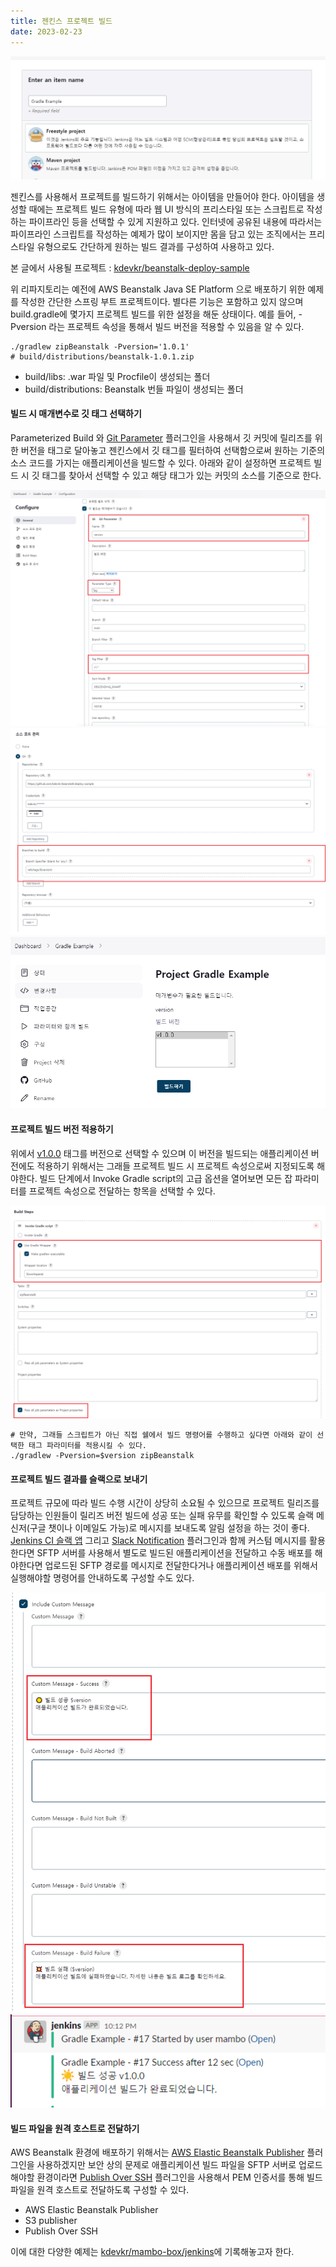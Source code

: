 ```yaml
---
title: 젠킨스 프로젝트 빌드
date: 2023-02-23
---
```


![](/images/posts/jenkins/01.png)

젠킨스를 사용해서 프로젝트를 빌드하기 위해서는 아이템을 만들어야 한다. 아이템을 생성할 때에는 프로젝트 빌드 유형에 따라 웹 UI 방식의 프리스타일 또는 스크립트로 작성하는 파이프라인 등을 선택할 수 있게 지원하고 있다. 인터넷에 공유된 내용에 따라서는 파이프라인 스크립트를 작성하는 예제가 많이 보이지만 몸을 담고 있는 조직에서는 프리스타일 유형으로도 간단하게 원하는 빌드 결과를 구성하여 사용하고 있다.

본 글에서 사용될 프로젝트 : [kdevkr/beanstalk-deploy-sample](https://github.com/kdevkr/beanstalk-deploy-sample)  

위 리파지토리는 예전에 AWS Beanstalk Java SE Platform 으로 배포하기 위한 예제를 작성한 간단한 스프링 부트 프로젝트이다. 별다른 기능은 포함하고 있지 않으며 build.gradle에 몇가지 프로젝트 빌드를 위한 설정을 해둔 상태이다. 예를 들어, -Pversion 라는 프로젝트 속성을 통해서 빌드 버전을 적용할 수 있음을 알 수 있다.

```shell
./gradlew zipBeanstalk -Pversion='1.0.1'
# build/distributions/beanstalk-1.0.1.zip
```

- build/libs: .war 파일 및 Procfile이 생성되는 폴더
- build/distributions: Beanstalk 번들 파일이 생성되는 폴더

#### 빌드 시 매개변수로 깃 태그 선택하기
Parameterized Build 와 [Git Parameter](https://plugins.jenkins.io/git-parameter/) 플러그인을 사용해서 깃 커밋에 릴리즈를 위한 버전을 태그로 달아놓고 젠킨스에서 깃 태그를 필터하여 선택함으로써 원하는 기준의 소스 코드를 가지는 애플리케이션을 빌드할 수 있다. 아래와 같이 설정하면 프로젝트 빌드 시 깃 태그를 찾아서 선택할 수 있고 해당 태그가 있는 커밋의 소스를 기준으로 한다.

![](/images/posts/jenkins/02.png)
![](/images/posts/jenkins/03.png)
![](/images/posts/jenkins/04.png)

#### 프로젝트 빌드 버전 적용하기
위에서 [v1.0.0](https://github.com/kdevkr/beanstalk-deploy-sample/releases/tag/v1.0.0) 태그를 버전으로 선택할 수 있으며 이 버전을 빌드되는 애플리케이션 버전에도 적용하기 위해서는 그래들 프로젝트 빌드 시 프로젝트 속성으로써 지정되도록 해야한다. 빌드 단계에서 Invoke Gradle script의 고급 옵션을 열어보면 모든 잡 파라미터를 프로젝트 속성으로 전달하는 항목을 선택할 수 있다.

![](/images/posts/jenkins/05.png)

```shell
# 만약, 그래들 스크립트가 아닌 직접 쉘에서 빌드 명령어를 수행하고 싶다면 아래와 같이 선택한 태그 파라미터를 적용시킬 수 있다. 
./gradlew -Pversion=$version zipBeanstalk
```

#### 프로젝트 빌드 결과를 슬랙으로 보내기
프로젝트 규모에 따라 빌드 수행 시간이 상당히 소요될 수 있으므로 프로젝트 릴리즈를 담당하는 인원들이 릴리즈 버전 빌드에 성공 또는 실패 유무를 확인할 수 있도록 슬랙 메신저(구글 챗이나 이메일도 가능)로 메시지를 보내도록 알림 설정을 하는 것이 좋다. [Jenkins CI 슬랙 앱](https://kdevkr.slack.com/apps/A0F7VRFKN-jenkins-c) 그리고 [Slack Notification](https://plugins.jenkins.io/slack/) 플러그인과 함께 커스텀 메시지를 활용한다면 SFTP 서버를 사용해서 별도로 빌드된 애플리케이션을 전달하고 수동 배포를 해야한다면 업로드된 SFTP 경로를 메시지로 전달한다거나 애플리케이션 배포를 위해서 실행해야할 명령어를 안내하도록 구성할 수도 있다.

![](/images/posts/jenkins/06.png)
![](/images/posts/jenkins/07.png)

#### 빌드 파일을 원격 호스트로 전달하기
AWS Beanstalk 환경에 배포하기 위해서는 [AWS Elastic Beanstalk Publisher](https://plugins.jenkins.io/aws-beanstalk-publisher-plugin/) 플러그인을 사용하겠지만 보안 상의 문제로 애플리케이션 빌드 파일을 SFTP 서버로 업로드해야할 환경이라면 [Publish Over SSH](https://plugins.jenkins.io/publish-over-ssh/) 플러그인을 사용해서 PEM 인증서를 통해 빌드 파일을 원격 호스트로 전달하도록 구성할 수 있다.

- AWS Elastic Beanstalk Publisher
- S3 publisher
- Publish Over SSH

이에 대한 다양한 예제는 [kdevkr/mambo-box/jenkins](https://github.com/kdevkr/mambo-box/tree/main/jenkins)에 기록해놓고자 한다.

